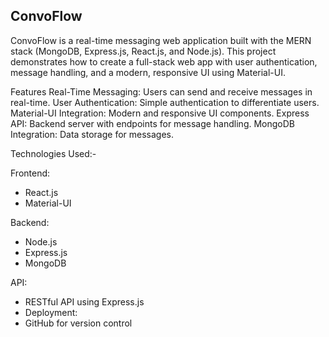 
## ConvoFlow
ConvoFlow is a real-time messaging web application built with the MERN stack (MongoDB, Express.js, React.js, and Node.js). This project demonstrates how to create a full-stack web app with user authentication, message handling, and a modern, responsive UI using Material-UI.

Features
Real-Time Messaging:  Users can send and receive messages in real-time.
User Authentication:  Simple authentication to differentiate users.
Material-UI Integration:  Modern and responsive UI components.
Express API:  Backend server with endpoints for message handling.
MongoDB Integration:  Data storage for messages.


Technologies Used:-

Frontend:

 - React.js
 - Material-UI

Backend:
 - Node.js
 - Express.js
 - MongoDB

API:
 - RESTful API using Express.js
 - Deployment:
 - GitHub for version control

